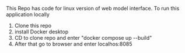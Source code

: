 This Repo has code for linux version of web model interface. 
To run this application locally
1. Clone this repo
2. install Docker desktop
3. CD to clone repo and enter "docker compose up --build"
4. After that go to browser and enter localhos:8085
